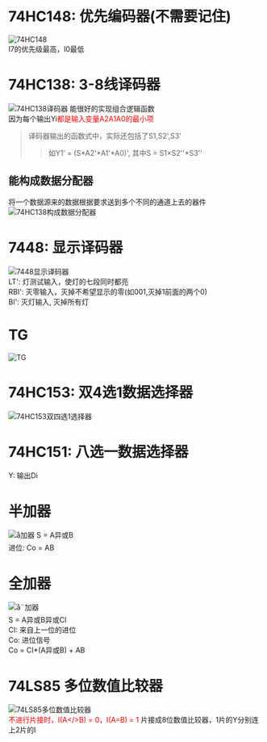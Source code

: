 # 74HC148: 优先编码器(不需要记住)  
![74HC148](img/74HC148.png)  
I7的优先级最高，I0最低  

# 74HC138: 3-8线译码器  
![74HC138译码器](img/74HC138译码器.png)
能很好的实现组合逻辑函数  
因为每个输出Yi<font color=red>都是输入变量A2A1A0的最小项</font>  
> 译码器输出的函数式中，实际还包括了S1,S2',S3'  
>> 如Y1’ = (S*A2'*A1'*A0)', 其中S = S1×S2''*S3''  

## 能构成数据分配器  
将一个数据源来的数据根据要求送到多个不同的通道上去的器件  
![74HC138构成数据分配器](img/74HC138构成数据分配器.png)  

# 7448: 显示译码器  
![7448显示译码器](img/7448显示译码器.png)  
LT': 灯测试输入，使灯的七段同时都亮  
RBI': 灭零输入，灭掉不希望显示的零(如001,灭掉1前面的两个0)  
BI': 灭灯输入, 灭掉所有灯  

# TG
![TG](img/TG.png)

# 74HC153: 双4选1数据选择器
![74HC153双四选1选择器](img/74HC153双四选1选择器.png)

# 74HC151: 八选一数据选择器  
Y: 输出Di  

# 半加器
![å加器](img/半加器.png)
S = A异或B  
进位: Co = AB  

# 全加器
![å¨加器](img/全加器.png)  
S = A异或B异或CI  
CI: 来自上一位的进位  
Co: 进位信号  
Co = CI*(A异或B) + AB  

# 74LS85 多位数值比较器  
![74LS85多位数值比较器](img/74LS85多位数值比较器.png)   
<font color=red>不进行片接时，I(A</>B) = 0，I(A=B) = 1</font>
片接成8位数值比较器，1片的Y分别连上2片的I  



